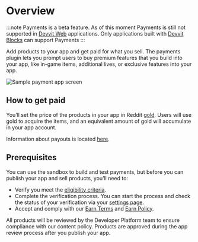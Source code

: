 # Overview

:::note
Payments is a beta feature. As of this moment Payments is still not supported in [Devvit Web](../../capabilities/devvit-web/devvit_web_overview.mdx) applications. Only applications built with [Devvit Blocks](../../capabilities/blocks/overview.md) can support Payments
:::

Add products to your app and get paid for what you sell. The payments plugin lets you prompt users to buy premium features that you build into your app, like in-game items, additional lives, or exclusive features into your app.

![Sample payment app screen](../../assets/payments_example.png)

## How to get paid

You’ll set the price of the products in your app in Reddit [gold](https://support.reddithelp.com/hc/en-us/articles/17331548463764-What-is-gold-and-how-do-I-use-it). Users will use gold to acquire the items, and an equivalent amount of gold will accumulate in your app account.

Information about payouts is located [here](https://support.reddithelp.com/hc/en-us/articles/30641905617428-Developer-Program#h_01J8GCHXEG24ZNR5EZZ9SPN48S).

## Prerequisites

You can use the sandbox to build and test payments, but before you can publish your app and sell products, you’ll need to:

- Verify you meet the [eligibility criteria](https://support.reddithelp.com/hc/en-us/articles/30641905617428-Developer-Program#h_01J8GCHXEG24ZNR5EZZ9SPN48S).
- Complete the verification process. You can start the process and check the status of your verification via your [settings page](https://developers.reddit.com/my/settings).
- Accept and comply with our [Earn Terms](https://redditinc.com/policies/earn-terms) and [Earn Policy](https://www.redditinc.com/policies/earn-policy).

All products will be reviewed by the Developer Platform team to ensure compliance with our content policy. Products are approved during the app review process after you publish your app.

